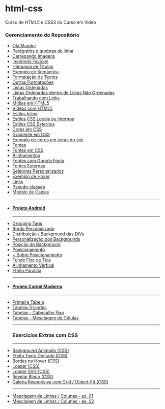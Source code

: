 # html-css
 Curso de HTML5 e CSS3 do Curso em Vídeo

### Gerenciamento do Repositório

<ul>
<li><a href="https://viniciusm0raes.github.io/html-css/exercicios/ex001/index.html"> Olá Mundo!</a></li>
<li><a href="https://viniciusm0raes.github.io/html-css/exercicios/ex002/index.html"> Parágrafos e quebras de linha</a></li>
<li><a href="https://viniciusm0raes.github.io/html-css/exercicios/ex003/index.html"> Carregando Imagens</a></li>
<li><a href="https://viniciusm0raes.github.io/html-css/exercicios/ex004/index.html"> Inserindo Favicon</a></li>
<li><a href="https://viniciusm0raes.github.io/html-css/exercicios/ex006/index.html"> Hieraquia de Títulos</a></li>
<li><a href="https://viniciusm0raes.github.io/html-css/exercicios/ex007/index.html"> Exemplo de Semântica</a></li>
<li><a href="https://viniciusm0raes.github.io/html-css/exercicios/ex008/index.html"> Formatação de Textos</a></li>
<li><a href="https://viniciusm0raes.github.io/html-css/exercicios/ex008b/index.html">Outras Formatações</a></li>
<li><a href="https://viniciusm0raes.github.io/html-css/exercicios/ex009/index.html"> Listas Ordenadas</a></li>
<li><a href="https://viniciusm0raes.github.io/html-css/exercicios/ex009b/index.html">Listas Ordenadas dentro de Listas Não Ordenadas</a></li>
<li><a href="https://viniciusm0raes.github.io/html-css/exercicios/ex010/index.html"> Trabalhando com Links</a></li>
<li><a href="https://viniciusm0raes.github.io/html-css/exercicios/ex011/index.html"> Mídias em HTML5</a></li>
<li><a href="https://viniciusm0raes.github.io/html-css/exercicios/ex012/index.html"> Vídeos com HTML5</a></li>
<li><a href="https://viniciusm0raes.github.io/html-css/exercicios/ex013/index.html"> Estilos Inline</a></li>
<li><a href="https://viniciusm0raes.github.io/html-css/exercicios/ex014/index.html"> Estilos CSS Locais ou Internos</a></li>
<li><a href="https://viniciusm0raes.github.io/html-css/exercicios/ex015/index.html"> Estilos CSS Externos</a></li>
<li><a href="https://viniciusm0raes.github.io/html-css/exercicios/ex016/cor01.html"> Cores em CSS</a></li>
<li><a href="https://viniciusm0raes.github.io/html-css/exercicios/ex016/cor02.html"> Gradiente em CSS</a></li>
<li><a href="https://viniciusm0raes.github.io/html-css/exercicios/ex016/cor03.html"> Exemplo de cores em áreas do site</a></li>
<li><a href="https://viniciusm0raes.github.io/html-css/exercicios/ex017/fontes.html"> Fontes</a></li>
<li><a href="https://viniciusm0raes.github.io/html-css/exercicios/ex017/fonte01.html"> Fontes em CSS</a></li>
<li><a href="https://viniciusm0raes.github.io/html-css/exercicios/ex017/fonte02.html"> Alinhamentos</a></li>
<li><a href="https://viniciusm0raes.github.io/html-css/exercicios/ex018/fonte01.html"> Fontes com Google Fonts</a></li>
<li><a href="https://viniciusm0raes.github.io/html-css/exercicios/ex018/fonte02.html"> Fontes Externas</a></li>
<li><a href="https://viniciusm0raes.github.io/html-css/exercicios/ex019/seletor01.html"> Seletores Personalizados</a></li>
<li><a href="https://viniciusm0raes.github.io/html-css/exercicios/ex020/hover.html"> Exemplo de Hover</a></li>
<li><a href="https://viniciusm0raes.github.io/html-css/exercicios/ex020/links.html"> Links</a></li>
<li><a href="https://viniciusm0raes.github.io/html-css/exercicios/ex020/pseudo-classe.html"> Pseudo-classes</a></li>
<li><a href="https://viniciusm0raes.github.io/html-css/exercicios/ex021/caixa01.html"> Modelo de Caixas</a></li>  
  
***
<li><h4><a href="https://viniciusm0raes.github.io/projeto-android/">Projeto Android</a></h4></li>
  
***

<li><a href="https://viniciusm0raes.github.io/html-css/exercicios/ex021/caixa02.html"> Grouping Tags</a></li><li><a href="https://viniciusm0raes.github.io/html-css/exercicios/ex021/caixa03.html"> Borda Personalizada</a></li>
<li><a href="https://viniciusm0raes.github.io/html-css/exercicios/ex022/fundo001.html"> Distribuição / Background das DIVs</a></li>
<li><a href="https://viniciusm0raes.github.io/html-css/exercicios/ex022/fundo002.html"> Personalização dos Backgrounds</a></li>
<li><a href="https://viniciusm0raes.github.io/html-css/exercicios/ex022/fundo003.html"> Posição do Background</a></li>
<li><a href="https://viniciusm0raes.github.io/html-css/exercicios/ex022/fundo004.html"> Posicionamento</a></li>
<li><a href="https://viniciusm0raes.github.io/html-css/exercicios/ex022/fundo005.html"> + Sobre Posicionamento</a></li>
<li><a href="https://viniciusm0raes.github.io/html-css/exercicios/ex022/fundo006.html"> Fundo Fixo de Tela</a></li>
<li><a href="https://viniciusm0raes.github.io/html-css/exercicios/ex022/fundo007.html"> Alinhamento Vertical</a></li>
<li><a href="https://viniciusm0raes.github.io/html-css/exercicios/ex022/parallax.html"> Efeito Parallax</a></li>    
  
***
<li><h4><a href="https://viniciusm0raes.github.io/projeto-cordel/">Projeto Cordel Moderno</a></h4></li> 
  
***

  
<li><a href="https://viniciusm0raes.github.io/html-css/exercicios/ex023/tabela001.html"> Primeira Tabela</a></li>    
<li><a href="https://viniciusm0raes.github.io/html-css/exercicios/ex023/tabela002.html"> Tabelas Grandes</a></li>    
<li><a href="https://viniciusm0raes.github.io/html-css/exercicios/ex023/tabela003.html"> Tabelas - Cabeçalho Fixo</a></li>    
<li><a href="https://viniciusm0raes.github.io/html-css/exercicios/ex023/tabela004.html"> Tabelas - Mesclagem de Células</a></li>    
  
***
### Exercícios Extras com CSS
  
***

  
<li><a href="https://viniciusm0raes.github.io/html-css/exercicios/ex_extras/background-animado.html"> Background Animado (CSS)</a></li>  
<li><a href="https://viniciusm0raes.github.io/html-css/exercicios/ex_extras/efeito-texto.html"> Efeito Texto Digitado (CSS)</a></li>  
<li><a href="https://viniciusm0raes.github.io/html-css/exercicios/ex_extras/bordas-hover.html"> Bordas no Hover (CSS)</a></li>  
<li><a href="https://viniciusm0raes.github.io/html-css/exercicios/ex_extras/loader-css.html"> Loader (CSS)</a></li>  
<li><a href="https://viniciusm0raes.github.io/html-css/exercicios/ex_extras/loader-css-svg.html"> Loader SVG (CSS)</a></li>  
<li><a href="https://viniciusm0raes.github.io/html-css/exercicios/ex_extras/revelar-bloco.html"> Revelar Bloco (CSS)</a></li>  
<li><a href="https://viniciusm0raes.github.io/html-css/exercicios/ex_extras/grid_object-fit_responsivo.html"> Galeria Responsiva com Grid / Object-Fit (CSS)</a></li>  
  
***

<li><a href="https://viniciusm0raes.github.io/html-css/desafios/013/desafio-013-p01.html"> Mesclagem de Linhas / Colunas - ex. 01</a></li>    
<li><a href="https://viniciusm0raes.github.io/html-css/desafios/013/desafio-013-p02.html"> Mesclagem de Linhas / Colunas - ex. 02</a></li>    
  

</ul>
